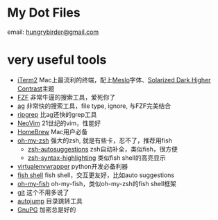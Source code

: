# My Dot Files #

email: hungrybirder@gmail.com

# very useful tools #
* [iTerm2](http://www.item2.com) Mac上最流利的终端，配上[Meslo](https://github.com/powerline/fonts.git)字体、[Solarized Dark Higher Contrast](https://github.com/mbadolato/iTerm2-Color-Schemes.git)主题
* [FZF](https://github.com/junegunn/fzf) 非常牛逼的搜索工具，爱死你了
* [ag](https://github.com/ggreer/the_silver_searcher) 非常快的搜索工具，file type, ignore, 与FZF完美结合
* [ripgrep](https://github.com/BurntSushi/ripgrep) 比ag还快的grep工具
* [NeoVim](https://github.com/neovim/neovim) 21世纪的vim，性能好
* [HomeBrew](http://brew.sh) Mac用户必备
* [oh-my-zsh](https://github.com/robbyrussell/oh-my-zsh) 强大的zsh, 就是有些卡，忍不了，推荐用fish
	* [zsh-autosuggestions](https://github.com/zsh-users/zsh-autosuggestions) zsh自动补全，类似fish，很方便
	* [zsh-syntax-highlighting](https://github.com/zsh-users/zsh-syntax-highlighting) 类似fish shell的高亮显示
* [virtualenvwrapper](https://virtualenvwrapper.readthedocs.org/en/latest/) python开发必备利器
* [fish shell](http://fishshell.com) fish shell，交互更友好，比如auto suggestions
* [oh-my-fish](https://github.com/oh-my-fish/oh-my-fish) oh-my-fish，类似oh-my-zsh的fish shell框架
* [git](https://git-scm.com) 这个不用多说了
* [autojump](https://github.com/wting/autojump) 目录跳转工具
* [GnuPG](https://www.gnupg.org) 加密总是好的 
